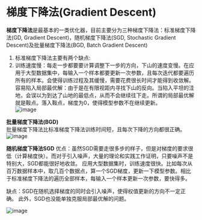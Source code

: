 # 梯度下降法(Gradient Descent)  
**梯度下降法**是最基本的一类优化器，目前主要分为三种梯度下降法：标准梯度下降法(GD, Gradient Descent)，随机梯度下降法(SGD, Stochastic Gradient Descent)及批量梯度下降法(BGD, Batch Gradient Descent)
1. 标准梯度下降法主要有两个缺点:
2. 训练速度慢：每走一步都要要计算调整下一步的方向，下山的速度变慢。在应用于大型数据集中，每输入一个样本都要更新一次参数，且每次迭代都要遍历所有的样本。会使得训练过程及其缓慢，需要花费很长时间才能得到收敛解。
容易陷入局部最优解：由于是在有限视距内寻找下山的反向。当陷入平坦的洼地，会误以为到达了山地的最低点，从而不会继续往下走。所谓的局部最优解就是鞍点。落入鞍点，梯度为0，使得模型参数不在继续更新。  
![image](https://github.com/Hlufies/Algorithm_Learning/assets/130231524/ba3e88d4-1f76-4055-8412-dd49c69e549d)  

**批量梯度下降法(BGD)**  
批量梯度下降法比标准梯度下降法训练时间短，且每次下降的方向都很正确。  
![image](https://github.com/Hlufies/Algorithm_Learning/assets/130231524/4ab8fe6f-e56a-470e-9c67-e16a77337096)

**随机梯度下降法SGD**
优点：虽然SGD需要走很多步的样子，但是对梯度的要求很低（计算梯度快）。而对于引入噪声，大量的理论和实践工作证明，只要噪声不是特别大，SGD都能很好地收敛。
应用大型数据集时，训练速度很快。比如每次从百万数据样本中，取几百个数据点，算一个SGD梯度，更新一下模型参数。相比于标准梯度下降法的遍历全部样本，每输入一个样本更新一次参数，要快得多。  

缺点：SGD在随机选择梯度的同时会引入噪声，使得权值更新的方向不一定正确。
此外，SGD也没能单独克服局部最优解的问题。

![image](https://github.com/Hlufies/Algorithm_Learning/assets/130231524/eea891eb-ea25-43c9-82e1-43a1833e0224)

